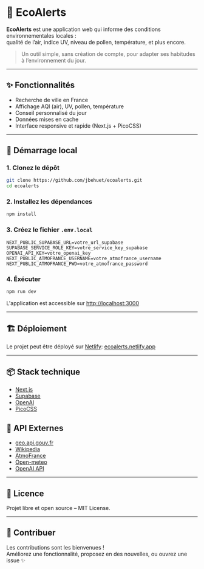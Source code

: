 # 🌿 EcoAlerts

**EcoAlerts** est une application web qui informe des conditions environnementales locales :  
qualité de l’air, indice UV, niveau de pollen, température, et plus encore.

> Un outil simple, sans création de compte, pour adapter ses habitudes à l’environnement du jour.

---

## ✨ Fonctionnalités

- Recherche de ville en France
- Affichage AQI (air), UV, pollen, température
- Conseil personnalisé du jour
- Données mises en cache
- Interface responsive et rapide (Next.js + PicoCSS)

---

## 🚀 Démarrage local

### 1. Clonez le dépôt

```bash
git clone https://github.com/jbehuet/ecoalerts.git
cd ecoalerts
```

### 2. Installez les dépendances

```bash
npm install
```

### 3. Créez le fichier `.env.local`

```env
NEXT_PUBLIC_SUPABASE_URL=votre_url_supabase
SUPABASE_SERVICE_ROLE_KEY=votre_service_key_supabase
OPENAI_API_KEY=votre_openai_key
NEXT_PUBLIC_ATMOFRANCE_USERNAME=votre_atmofrance_username
NEXT_PUBLIC_ATMOFRANCE_PWD=votre_atmofrance_password
```

### 4. Éxécuter

```bash
npm run dev
```

L'application est accessible sur [http://localhost:3000](http://localhost:3000)

---

## 🏗️ Déploiement

Le projet peut être déployé sur [Netlify](https://www.netlify.com/): [ecoalerts.netlify.app](https://ecoalerts.netlify.app/)

---

## 📦 Stack technique

- [Next.js](https://nextjs.org/)
- [Supabase](https://supabase.com/)
- [OpenAI](https://openai.com/)
- [PicoCSS](https://picocss.com/)

## 🧩 API Externes
- [geo.api.gouv.fr](https://geo.api.gouv.fr)
- [Wikipedia](https://fr.wikipedia.org/)
- [AtmoFrance](https://www.atmo-france.org/)
- [Open-meteo](https://www.open-meteo.com/)
- [OpenAI API](https://platform.openai.com/)

---

## 📄 Licence

Projet libre et open source – MIT License.

---

## 🙌 Contribuer

Les contributions sont les bienvenues !  
Améliorez une fonctionnalité, proposez en des nouvelles, ou ouvrez une issue ✨